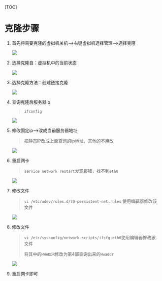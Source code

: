 [TOC]

# 克隆步骤

1. 首先将需要克隆的虚拟机关机-->右键虚拟机选择管理-->选择克隆

   ![](https://gitee.com/sxhDrk/images/raw/master/imgs/克隆虚拟机1.png)

2. 选择克隆自：虚拟机中的当前状态

   ![](https://gitee.com/sxhDrk/images/raw/master/imgs/克隆虚拟机2.png)

3. 选择克隆方法：创建链接克隆

   ![](https://gitee.com/sxhDrk/images/raw/master/imgs/克隆虚拟机3.png)

4. 查询克隆后服务器ip

   > `ifconfig`

   ![](https://gitee.com/sxhDrk/images/raw/master/imgs/克隆虚拟机6-重启网卡报错.png)

   

5. 修改固定ip—>改成当前服务器地址

   > 把静态IP改成上面查询的ip地址，其他的不用改

   ![](https://gitee.com/sxhDrk/images/raw/master/imgs/克隆虚拟机4-查询克隆后的ip.png)

6. 重启网卡

   > `service network restart`发现报错，找不到`eth0`

   ![](https://gitee.com/sxhDrk/images/raw/master/imgs/克隆虚拟机5-修改克隆虚拟机固定ip.png)

7. 修改文件

   >  `vi /etc/udev/rules.d/70-persistent-net.rules` 使用编辑器修改该文件

   ![](https://gitee.com/sxhDrk/images/raw/master/imgs/克隆虚拟机7-修改rules文件.png)

8. 修改文件

   > `vi /etc/sysconfig/network-scripts/ifcfg-eth0`使用编辑器修改该文件
   >
   > 将其中的`HWADDR`修改为第4部查询出来的`Hwaddr`

   ![](https://gitee.com/sxhDrk/images/raw/master/imgs/克隆虚拟机9-修改ifcfg文件.png)

9. 重启网卡即可